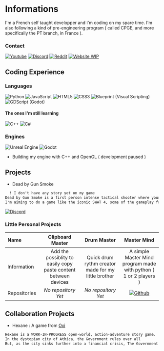 # Informations
I'm a French self taught developper and I'm coding on my spare time. I'm also following a kind of pre-engineering program ( called CPGE, and more specifically the PT branch, in France ).

### Contact
[![Youtube](https://img.shields.io/badge/Youtube-%23FF0000.svg?style=for-the-badge&logo=YouTube&logoColor=white)](https://www.youtube.com/channel/UC4RlxyxpkrSelUOzUg0AV9A)
[![Discord](https://img.shields.io/badge/Discord-%237289DA.svg?style=for-the-badge&logo=discord&logoColor=white)](https://discordapp.com/users/729076099274768414)
[![Reddit](https://img.shields.io/badge/Reddit-%23FF5000.svg?style=for-the-badge&logo=Reddit&logoColor=white)](https://www.reddit.com/user/MarageDev)
[![Website WIP](https://img.shields.io/badge/Website_WIP-9342f5?style=for-the-badge&logo=Github)](https://maragedev.github.io/Dead-by-Gun-Smoke-Website/)
## Coding Experience
### Languages
![Python](https://img.shields.io/badge/python-3670A0?style=for-the-badge&logo=python&logoColor=white)
![JavaScript](https://img.shields.io/badge/javascript-%23efd81d.svg?style=for-the-badge&logo=javascript&logoColor=black)
![HTML5](https://img.shields.io/badge/html5-%23f4470b.svg?style=for-the-badge&logo=html5&logoColor=white)
![CSS3](https://img.shields.io/badge/css3-%23254bdd.svg?style=for-the-badge&logo=css3&logoColor=white)
![Blueprint (Visual Scripting)](https://img.shields.io/badge/Blueprint%20(Visual%20Scripting)-57768a?style=for-the-badge&logoColor=black)
![GDScript (Godot)](https://img.shields.io/badge/GDScript%20(Godot)-4588b9?style=for-the-badge&logoColor=black)
#### The ones I'm still learning
![C++](https://img.shields.io/badge/c++-%2300599C.svg?style=for-the-badge&logo=c%2B%2B&logoColor=white)
![C#](https://img.shields.io/badge/c%23-%23239120.svg?style=for-the-badge&logo=c-sharp&logoColor=white)

### Engines
![Unreal Engine](https://img.shields.io/badge/unreal%20engine-%23313131.svg?style=for-the-badge&logo=unrealengine&logoColor=white) 
![Godot](https://img.shields.io/badge/godot-%234588b9.svg?style=for-the-badge&logo=godotengine&logoColor=white)
- Building my engine with C++ and OpenGL ( development paused )

## Projects
- Dead by Gun Smoke
```markdown
  ! I don't have any story yet on my game
Dead by Gun Smoke is a first person intense tactical shooter where your main goal is to keep as much safe lives as you could.
I'm aiming to do a game like the iconic SWAT 4, some of the gameplay from the series Ghost Recon... 
```

[![Discord](https://img.shields.io/badge/Dead_by_Gun_Smoke-%237289DA.svg?style=for-the-badge&logo=discord&logoColor=white)](https://discord.gg/8T2Ba2V2hj)

### Little Personal Projects 
| Name         | Clipboard Master                                                 | Drum Master                                          | Master Mind |
| :---         | :---:                                                            | :---:                                                | :--:        |
| Information  | Add the possiblity to easily copy paste content between devices  | Quick drum rythm creator made for my little brother  | A simple Master Mind program made with python ( 1 or 2 players ) |
| Repositories | *No repository Yet* | *No repository Yet* | [![Github](https://img.shields.io/badge/Master_Mind-%20.svg?style=for-the-badge&logo=Github&logoColor=white)](https://github.com/MarageDev/MasterMind) |


## Collaboration Projects
- Hexane : A game from [Oxi](https://github.com/oxi-dev0) 
```markdown
Hexane is a WORK-IN-PROGRESS open-world, action-adventure story game. 
In the dystopian city of Athica, the Government rules over all 
But, as the city sinks further into a financial crisis, The Government spend their last funds defending its repressive system ...
```
